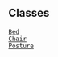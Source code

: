 ## Classes

<a href="../object/Bed.html#Bed" target="main"><code>Bed</code></a>  
<a href="../object/Chair.html#Chair"
target="main"><code>Chair</code></a>  
<a href="../object/Posture.html#Posture"
target="main"><code>Posture</code></a>  
